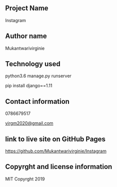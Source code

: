 ## Project Name
Instagram

## Author name
Mukantwarivirginie

## Technology used

python3.6 manage.py runserver


 pip install django==1.11


## Contact information

0786679517


virgm2020@gmail.com


## link to live site on GitHub Pages
https://github.com/Mukantwarivirginie/Instagram



## Copyrght and license information
MIT Copyrght 2019
